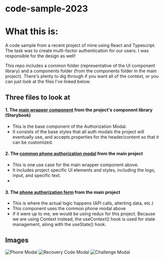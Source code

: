 # code-sample-2023

# What this is:

A code sample from a recent project of mine using React and Typescript. The task was to create multi-factor authentication for our users. I was responsible for the design as well!

This repo includes a common folder (representative of the UI component library) and a components folder (from the components folder in the main project). There's plenty to dig through if you want all of the context, or you can just look at the files I've linked below.

## Three files to look at

#### 1. The [main wrapper component](https://nodejs.org/) from the project's component library (Storybook)

- This is the base component of the Authorization Modal.
- It consists of the base styles that all auth modals the project will eventually use, and accepts properties for the header/content so that it can be customized.

#### 2. The [common phone authorization modal](https://nodejs.org/) from the main project

- This is one use case for the main wrapper component above.
- It includes project specific UI elements and styles, including the logo, input, and specific text.
-

#### 3. The [phone authorization form](https://nodejs.org/) from the main project

- This is where the actual logic happens (API calls, alterting data, etc.)
- This component uses the common phone modal above
- If it were up to me, we would be using redux for this project. Because we are using Context instead, the useContext() hook is used for state management, along with the useState() hook.

## Images

![Phone Modal](https://github.com/[username]/[reponame]/blob/[branch]/image.jpg?raw=true)
![Recovery Code Modal](https://github.com/[username]/[reponame]/blob/[branch]/image.jpg?raw=true)
![Challenge Modal](https://github.com/[username]/[reponame]/blob/[branch]/image.jpg?raw=true)
